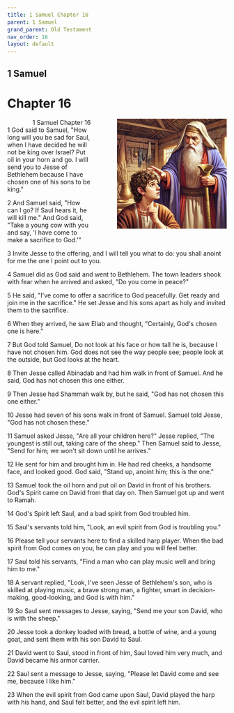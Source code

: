 ```yaml
---
title: 1 Samuel Chapter 16
parent: 1 Samuel
grand_parent: Old Testament
nav_order: 16
layout: default
---
```


## 1 Samuel

# Chapter 16

<div style="clear: both; text-align: right;">
    <div style="max-width: 50%; height: auto; float: right; margin: 0 0 10px 10px; padding-left: 10%;">
        <img src="/assets/Image/1 Samuel/500/16.jpg" alt="1 Samuel Chapter 16" class="chapter-image">
    </div>
    <figcaption style="font-size: 14px; text-align: right;">1 Samuel Chapter 16</figcaption>
</div>
1 God said to Samuel, "How long will you be sad for Saul, when I have decided he will not be king over Israel? Put oil in your horn and go. I will send you to Jesse of Bethlehem because I have chosen one of his sons to be king."

2 And Samuel said, "How can I go? If Saul hears it, he will kill me." And God said, "Take a young cow with you and say, 'I have come to make a sacrifice to God.'"

3 Invite Jesse to the offering, and I will tell you what to do: you shall anoint for me the one I point out to you.

4 Samuel did as God said and went to Bethlehem. The town leaders shook with fear when he arrived and asked, "Do you come in peace?"

5 He said, "I've come to offer a sacrifice to God peacefully. Get ready and join me in the sacrifice." He set Jesse and his sons apart as holy and invited them to the sacrifice.

6 When they arrived, he saw Eliab and thought, "Certainly, God's chosen one is here."

7 But God told Samuel, Do not look at his face or how tall he is, because I have not chosen him. God does not see the way people see; people look at the outside, but God looks at the heart.

8 Then Jesse called Abinadab and had him walk in front of Samuel. And he said, God has not chosen this one either.

9 Then Jesse had Shammah walk by, but he said, "God has not chosen this one either."

10 Jesse had seven of his sons walk in front of Samuel. Samuel told Jesse, "God has not chosen these."

11 Samuel asked Jesse, "Are all your children here?" Jesse replied, "The youngest is still out, taking care of the sheep." Then Samuel said to Jesse, "Send for him; we won't sit down until he arrives."

12 He sent for him and brought him in. He had red cheeks, a handsome face, and looked good. God said, "Stand up, anoint him; this is the one."

13 Samuel took the oil horn and put oil on David in front of his brothers. God's Spirit came on David from that day on. Then Samuel got up and went to Ramah.

14 God's Spirit left Saul, and a bad spirit from God troubled him.

15 Saul's servants told him, "Look, an evil spirit from God is troubling you."

16 Please tell your servants here to find a skilled harp player. When the bad spirit from God comes on you, he can play and you will feel better.

17 Saul told his servants, "Find a man who can play music well and bring him to me."

18 A servant replied, "Look, I've seen Jesse of Bethlehem's son, who is skilled at playing music, a brave strong man, a fighter, smart in decision-making, good-looking, and God is with him."

19 So Saul sent messages to Jesse, saying, "Send me your son David, who is with the sheep."

20 Jesse took a donkey loaded with bread, a bottle of wine, and a young goat, and sent them with his son David to Saul.

21 David went to Saul, stood in front of him, Saul loved him very much, and David became his armor carrier.

22 Saul sent a message to Jesse, saying, "Please let David come and see me, because I like him."

23 When the evil spirit from God came upon Saul, David played the harp with his hand, and Saul felt better, and the evil spirit left him.


